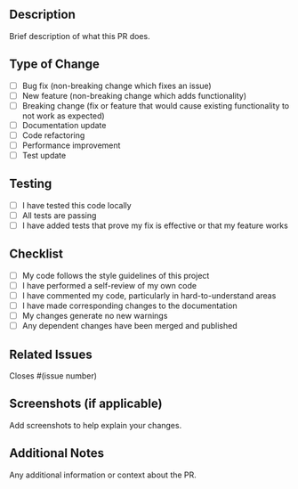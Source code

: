 ## Description

Brief description of what this PR does.

## Type of Change

- [ ] Bug fix (non-breaking change which fixes an issue)
- [ ] New feature (non-breaking change which adds functionality)
- [ ] Breaking change (fix or feature that would cause existing functionality to not work as expected)
- [ ] Documentation update
- [ ] Code refactoring
- [ ] Performance improvement
- [ ] Test update

## Testing

- [ ] I have tested this code locally
- [ ] All tests are passing
- [ ] I have added tests that prove my fix is effective or that my feature works

## Checklist

- [ ] My code follows the style guidelines of this project
- [ ] I have performed a self-review of my own code
- [ ] I have commented my code, particularly in hard-to-understand areas
- [ ] I have made corresponding changes to the documentation
- [ ] My changes generate no new warnings
- [ ] Any dependent changes have been merged and published

## Related Issues

Closes #(issue number)

## Screenshots (if applicable)

Add screenshots to help explain your changes.

## Additional Notes

Any additional information or context about the PR.